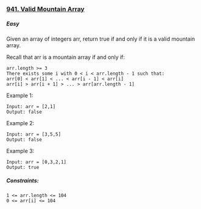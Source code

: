 ### [941. Valid Mountain Array](https://leetcode.com/problems/valid-mountain-array/)

##### Easy

Given an array of integers arr, return true if and only if it is a valid mountain array.

Recall that arr is a mountain array if and only if:
```JS
arr.length >= 3
There exists some i with 0 < i < arr.length - 1 such that:
arr[0] < arr[1] < ... < arr[i - 1] < arr[i]
arr[i] > arr[i + 1] > ... > arr[arr.length - 1]
```
 

Example 1:
```JS
Input: arr = [2,1]
Output: false
```


Example 2:
```JS
Input: arr = [3,5,5]
Output: false
```


Example 3:
```JS
Input: arr = [0,3,2,1]
Output: true
```


##### Constraints:
```JS
1 <= arr.length <= 104
0 <= arr[i] <= 104
```